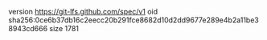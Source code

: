 version https://git-lfs.github.com/spec/v1
oid sha256:0ce6b37db16c2eecc20b291fce8682d10d2dd9677e289e4b2a11be38943cd666
size 1781
